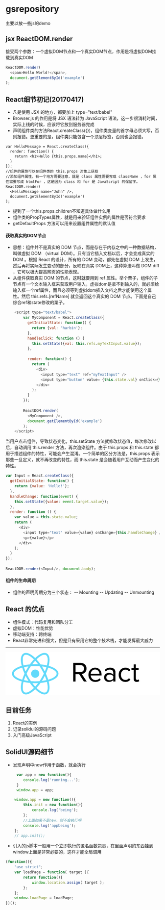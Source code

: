 # gsrepository
主要以放一些js的demo

## jsx ReactDOM.render
接受两个参数：一个虚拟DOM节点和一个真实DOM节点，作用是将虚拟DOM挂载到真实DOM

```javascript
ReactDOM.render(
  <span>Hello World!</span>,
  document.getElementById('example')
);
```

## React细节初记(20170417)
- 凡是使用 JSX 的地方，都要加上 type="text/babel"
- Browser.js 的作用是将 JSX 语法转为 JavaScript 语法，这一步很消耗时间，实际上线的时候，应该将它放到服务器完成
- 声明组件类的方法React.createClass({})，组件类变量的首字母必须大写，否则报错。更重要的是，组件类只能包含一个顶层标签，否则也会报错。
```
var HelloMessage = React.createClass({
  render: function() {
    return <h1>Hello {this.props.name}</h1>;
  }
});
//组件的属性可以在组件类的 this.props 对象上获取
//添加组件属性，有一个地方需要注意，就是 class 属性需要写成 className ，for 属性需要写成 htmlFor ，这是因为 class 和 for 是 JavaScript 的保留字。
ReactDOM.render(
  <HelloMessage name="John" />,
  document.getElementById('example')
);
```
- 提到了一个this.props.children不知道具体做什么用
- 组件类的PropTypes属性，就是用来验证组件实例的属性是否符合要求
- getDefaultProps 方法可以用来设置组件属性的默认值
#### 获取真实的DOM节点
- 思想：组件并不是真实的 DOM 节点，而是存在于内存之中的一种数据结构，叫做虚拟 DOM （virtual DOM）。只有当它插入文档以后，才会变成真实的 DOM 。根据 React 的设计，所有的 DOM 变动，都先在虚拟 DOM 上发生，然后再将实际发生变动的部分，反映在真实 DOM上，这种算法叫做 DOM diff ，它可以极大提高网页的性能表现。
- 从组件获取真实 DOM 的节点，这时就要用到 ref 属性。举个栗子，组件的子节点有一个文本输入框来获取用户输入，虚拟dom是拿不到输入的，就必须给输入框一个ref属性，而且必须等到虚拟dom插入文档之后才能使用这个属性。然后 this.refs.[refName] 就会返回这个真实的 DOM 节点。下面是自己综合ref和state修改的栗子。
```js
    <script type="text/babel">
		var MyComponent = React.createClass({
		  getInitialState: function() {
		    return {val: 'harbin'};
		  },
		  handleClick: function () {
		    this.setState({val: this.refs.myTextInput.value});
		  },

		  render: function() {
		    return (
		      <div>
		        <input type="text" ref="myTextInput" />
		        <input type="button" value= {this.state.val} onClick={this.handleClick} />
		      </div>
		    );
		  }
		});

		ReactDOM.render(
		  <MyComponent />,
		  document.getElementById('example')
		);
    </script>
```
当用户点击组件，导致状态变化，this.setState 方法就修改状态值，每次修改以后，自动调用 this.render 方法，再次渲染组件。由于 this.props 和 this.state 都用于描述组件的特性，可能会产生混淆。一个简单的区分方法是，this.props 表示那些一旦定义，就不再改变的特性，而 this.state 是会随着用户互动而产生变化的特性。
```js
var Input = React.createClass({
  getInitialState: function() {
    return {value: 'Hello!'};
  },
  handleChange: function(event) {
    this.setState({value: event.target.value});
  },
  render: function () {
    var value = this.state.value;
    return (
      <div>
        <input type="text" value={value} onChange={this.handleChange} />
        <p>{value}</p>
      </div>
    );
  }
});

ReactDOM.render(<Input/>, document.body);
```
#### 组件的生命周期
- 组件的声明周期分为三个状态：
-- Mounting
-- Updating
-- Unmounting


## React 的优点
- 组件模式：代码复用和团队分工
- 虚拟DOM：性能优势
- 移动端支持：跨终端
- React非常先进和强大，但是只有采用它的整个技术栈，才能发挥最大威力

---

![](./images/react-logo.png)

## 目前任务
1. React的实例
1. 记录solidui的源码问题
1. 入门高级JavaScript

## SolidUI源码细节
- 发现声明中new作用于函数，就会执行
```javascript
	 var app = new function(){
	 	console.log('running...');
	 }
	 window.app = app;
```

```javascript
	window.app = new function(){
		this.init = new function(){
			console.log('being');
		};
		//上面如果不是new，则不会执行啊
		console.log('appbeing');
	};
	// app.init();
```
- 引入的js脚本一般用一个立即执行的匿名函数包裹，在里面声明的东西挂到window上面是非常必要的，这样才能全局调用
```javascript
(function(){
	"use strict";
	var loadPage = function( target ){
		return function(){
			window.location.assign( target );
		};
	};
	window.loadPage = loadPage;
})();
```




